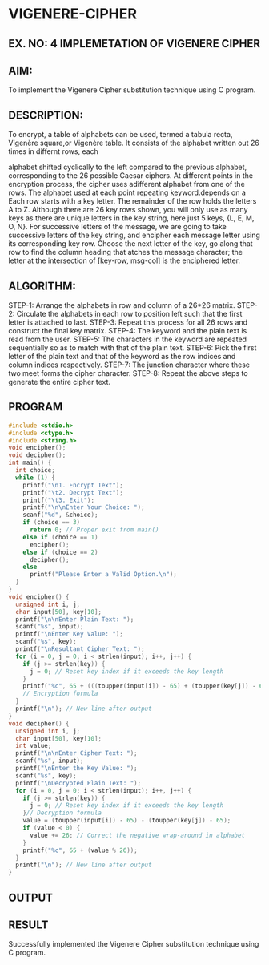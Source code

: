 # VIGENERE-CIPHER

## EX. NO: 4 IMPLEMETATION OF VIGENERE CIPHER
 

## AIM:

To implement the Vigenere Cipher substitution technique using C program.

## DESCRIPTION:

To encrypt, a table of alphabets can be used, termed a tabula recta, Vigenère square,or Vigenère table. It consists of the alphabet written out 26 times in differnt rows, each
 
alphabet shifted cyclically to the left compared to the previous alphabet, corresponding to the 26 possible Caesar ciphers. At different points in the encryption process, the cipher uses adifferent alphabet from one of the rows. The alphabet used at each point repeating keyword.depends on a Each row starts with a key letter. The remainder of the row holds the letters A to Z. Although there are 26 key rows shown, you will only use as many keys as there are unique letters in the key string, here just 5 keys, {L, E, M, O, N}. For successive letters of the message, we are going to take successive letters of the key string, and encipher each message letter using its corresponding key row. Choose the next letter of the key, go along that row to find the column heading that	atches the message character; the letter at the intersection of
[key-row, msg-col] is the enciphered letter.


## ALGORITHM:

STEP-1: Arrange the alphabets in row and column of a 26*26 matrix.
STEP-2: Circulate the alphabets in each row to position left such that the first letter is attached to last.
STEP-3: Repeat this process for all 26 rows and construct the final key matrix.
STEP-4: The keyword and the plain text is read from the user.
STEP-5: The characters in the keyword are repeated sequentially so as to match with that of the plain text.
STEP-6: Pick the first letter of the plain text and that of the keyword as the row indices and column indices respectively.
STEP-7: The junction character where these two meet forms the cipher character.
STEP-8: Repeat the above steps to generate the entire cipher text.


## PROGRAM
```c
#include <stdio.h>
#include <ctype.h>
#include <string.h>
void encipher();
void decipher();
int main() {
  int choice;
  while (1) {
    printf("\n1. Encrypt Text");
    printf("\t2. Decrypt Text");
    printf("\t3. Exit");
    printf("\n\nEnter Your Choice: ");
    scanf("%d", &choice);
    if (choice == 3)
      return 0; // Proper exit from main()
    else if (choice == 1)
      encipher();
    else if (choice == 2)
      decipher();
    else
      printf("Please Enter a Valid Option.\n");
  }
}
void encipher() {
  unsigned int i, j;
  char input[50], key[10];
  printf("\n\nEnter Plain Text: ");
  scanf("%s", input);
  printf("\nEnter Key Value: ");
  scanf("%s", key);
  printf("\nResultant Cipher Text: ");
  for (i = 0, j = 0; i < strlen(input); i++, j++) {
    if (j >= strlen(key)) {
      j = 0; // Reset key index if it exceeds the key length
    }
    printf("%c", 65 + (((toupper(input[i]) - 65) + (toupper(key[j]) - 65)) % 26));
    // Encryption formula
  }
  printf("\n"); // New line after output
}
void decipher() {
  unsigned int i, j;
  char input[50], key[10];
  int value;
  printf("\n\nEnter Cipher Text: ");
  scanf("%s", input);
  printf("\nEnter the Key Value: ");
  scanf("%s", key);
  printf("\nDecrypted Plain Text: ");
  for (i = 0, j = 0; i < strlen(input); i++, j++) {
    if (j >= strlen(key)) {
      j = 0; // Reset key index if it exceeds the key length
    }// Decryption formula
    value = (toupper(input[i]) - 65) - (toupper(key[j]) - 65);
    if (value < 0) {
      value += 26; // Correct the negative wrap-around in alphabet
    }
    printf("%c", 65 + (value % 26));
  }
  printf("\n"); // New line after output
}
```

## OUTPUT

## RESULT
Successfully implemented the Vigenere Cipher substitution technique using C program.

